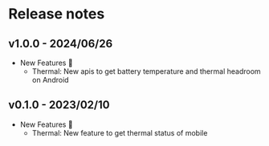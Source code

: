 # Release notes

## v1.0.0 - 2024/06/26

- New Features :rocket:
    - Thermal: New apis to get battery temperature and thermal headroom on Android

## v0.1.0 - 2023/02/10

- New Features :rocket:
  - Thermal: New feature to get thermal status of mobile 
